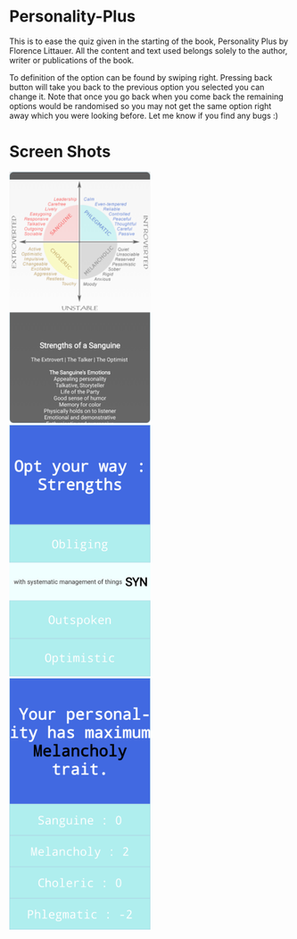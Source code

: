 # Personality-Plus
This is to ease the quiz given in the starting of the book, Personality Plus by Florence Littauer. All the content and text used belongs solely to the author, writer or publications of the book.

To definition of the option can be found by swiping right. Pressing back button will take you back to the previous option you selected you can change it. Note that once you go back when you come back the remaining options would be randomised so you may not get the same option right away which you were looking before. 
Let me know if you find any bugs :)

# Screen Shots
<p>
<img src="screenshots/1.png" height="450px" />
<img src="screenshots/2.png" height="450px" />
<img src="screenshots/3.png" height="450px" />
</p>
